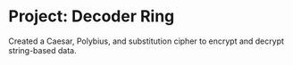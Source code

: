 # Project: Decoder Ring

Created a Caesar, Polybius, and substitution cipher to encrypt and decrypt string-based data.
